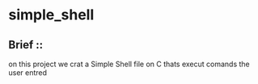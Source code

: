 # simple_shell

## Brief ::

on this project we crat a Simple Shell file on C thats execut comands the user entred
